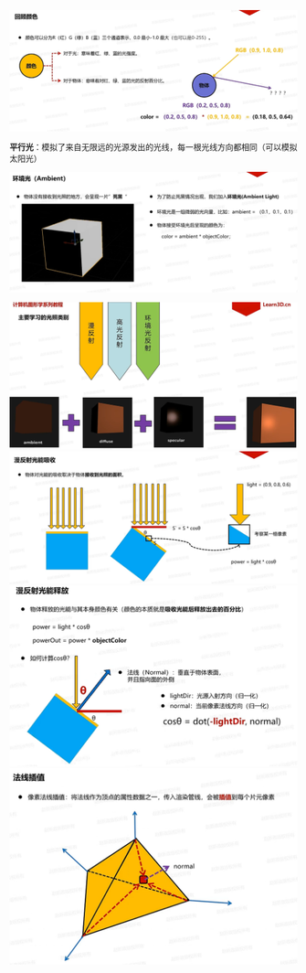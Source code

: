 ![输入图片说明](/imgs/2024-11-21/ODA5qe8yW1adcKw3.png)

**平行光**：模拟了来自无限远的光源发出的光线，每一根光线方向都相同（可以模拟太阳光）

![输入图片说明](/imgs/2024-11-21/2NuaSNhUQr3x6mZo.png)

![输入图片说明](/imgs/2024-11-21/s3eys0Wc9LHHe1As.png)
![输入图片说明](/imgs/2024-11-21/tnUizbzY5yHhVYKR.png)
![输入图片说明](/imgs/2024-11-21/zGCAFCSaEyaVK9Yp.png)
![输入图片说明](/imgs/2024-11-21/ssiS5w68rDRBbziT.png)
<!--stackedit_data:
eyJoaXN0b3J5IjpbNTE4MDQ3MzE4XX0=
-->